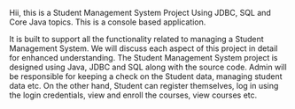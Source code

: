 Hii, this is a Student Management System Project Using JDBC, SQL and Core Java topics.
This is a console based application.

It is built to support all the functionality related to managing a Student Management System. We will discuss each aspect of this project in detail for enhanced understanding. The Student Management System project is designed using Java, JDBC and SQL along with the source code. Admin will be responsible for keeping a check on the Student data, managing student data etc. On the other hand, Student can register themselves, log in using the login credentials, view and enroll the courses, view courses etc.

